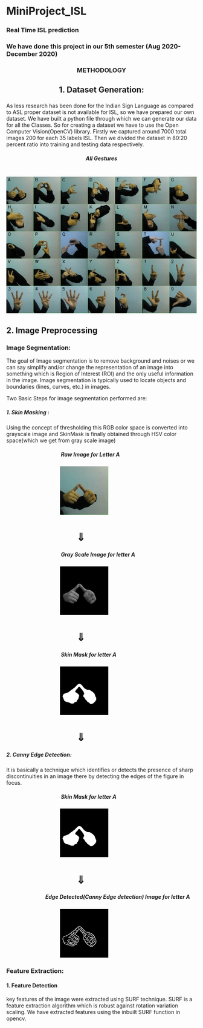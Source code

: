 # MiniProject_ISL
### Real Time ISL prediction

### We have done this project in our 5th semester (Aug 2020- December 2020)


###  <p align="center">METHODOLOGY</p>

## <p align="center">1. Dataset Generation:</p>
  
As less research has been done for the Indian Sign Language as compared to ASL proper dataset
is not available for ISL, so we have prepared our own dataset. We have built a python file
through which we can generate our data for all the Classes. So for creating a dataset we have to
use the Open Computer Vision(OpenCV) library. Firstly we captured around 7000 total images
200 for each 35 labels ISL. Then we divided the dataset in 80:20 percent ratio into training and
testing data respectively.


##### <p align="center">All Gestures</p>            
   &ensp; &ensp; &ensp; &ensp; &ensp; &ensp; &ensp; &ensp; &ensp; &ensp; &ensp; &ensp; &ensp; ![All gestures](all_gestures.jpg) 



## 2.  Image Preprocessing

### Image Segmentation:

The goal of Image segmentation is to remove background and noises or we can say simplify
and/or change the representation of an image into something which is Region of Interest (ROI)
and the only useful information in the image. Image segmentation is typically used to locate
objects and boundaries (lines, curves, etc.) in images.

Two Basic Steps for image segmentation performed are:

##### 1. Skin Masking :
Using the concept of thresholding this RGB color space is converted into
grayscale image and SkinMask is finally obtained through HSV color space(which we get
from gray scale image)

##### &ensp; &ensp; &ensp; &ensp; &ensp; &ensp; &ensp; &ensp;  &ensp; &ensp; &ensp; &ensp; &ensp; &ensp; Raw Image for Letter A
   &ensp; &ensp; &ensp; &ensp; &ensp; &ensp; &ensp; &ensp; &ensp; &ensp; &ensp; &ensp; &ensp;  ![Raw Image for letter A](rawimageA.jpg)
	 
<h1>&ensp; &ensp; &ensp; &ensp; &ensp; &ensp; &ensp; &ensp; &ensp;  &#8659;</h1>

##### &ensp; &ensp; &ensp; &ensp; &ensp; &ensp; &ensp; &ensp;  &ensp; &ensp; &ensp; &ensp; &ensp; &ensp; Gray Scale Image for letter A
   &ensp; &ensp; &ensp; &ensp; &ensp; &ensp; &ensp; &ensp; &ensp; &ensp; &ensp; &ensp; &ensp;  ![Gray Scale Image for letter A](skin.jpg)
	 
<h1>&ensp; &ensp; &ensp; &ensp; &ensp; &ensp; &ensp; &ensp; &ensp;  &#8659;</h1>

##### &ensp; &ensp; &ensp; &ensp; &ensp; &ensp; &ensp; &ensp;  &ensp; &ensp; &ensp; &ensp; &ensp; &ensp; Skin Mask for letter A
   &ensp; &ensp; &ensp; &ensp; &ensp; &ensp; &ensp; &ensp; &ensp; &ensp; &ensp; &ensp; &ensp;  ![Skin Mask Image for letter A](skinmaskA.jpg)
	 
<h1>&ensp; &ensp; &ensp; &ensp; &ensp; &ensp; &ensp; &ensp; &ensp;  &#8659;</h1>

#####  2. Canny Edge Detection:
It is basically a technique which identifies or detects the presence of
sharp discontinuities in an image there by detecting the edges of the figure in focus.

##### &ensp; &ensp; &ensp; &ensp; &ensp; &ensp; &ensp; &ensp;  &ensp; &ensp; &ensp; &ensp; &ensp; &ensp; Skin Mask for letter A                                         
   &ensp; &ensp; &ensp; &ensp; &ensp; &ensp; &ensp; &ensp; &ensp; &ensp; &ensp; &ensp; &ensp;  ![Skin Mask Image for letter A](skinmaskA.jpg)	
   
 <h1>&ensp; &ensp; &ensp; &ensp; &ensp; &ensp; &ensp; &ensp; &ensp;  &#8659;</h1>

##### &ensp; &ensp; &ensp; &ensp; &ensp; &ensp; &ensp; &ensp;  &ensp; &ensp; Edge Detected(Canny Edge detection) Image for letter A
   &ensp; &ensp; &ensp; &ensp; &ensp; &ensp; &ensp; &ensp; &ensp; &ensp; &ensp; &ensp; &ensp; ![Edge Detected Image for letter A](cannyA.jpg)
   

### Feature Extraction:

#### 1. Feature Detection

key features of the image were extracted using SURF technique.
SURF is a feature extraction algorithm which is robust against rotation variation scaling.
We have extracted features using the inbuilt SURF function in opencv.










